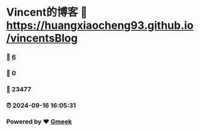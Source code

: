 # Vincent的博客 :link: https://huangxiaocheng93.github.io/vincentsBlog 
### :page_facing_up: [6](https://huangxiaocheng93.github.io/vincentsBlog/tag.html) 
### :speech_balloon: 0 
### :hibiscus: 23477 
### :alarm_clock: 2024-09-16 16:05:31 
### Powered by :heart: [Gmeek](https://github.com/Meekdai/Gmeek)
